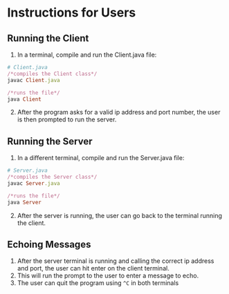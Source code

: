 # Instructions for Users

## Running the Client 
1. In a terminal, compile and run the Client.java file:
```ruby
# Client.java
/*compiles the Client class*/
javac Client.java 

/*runs the file*/
java Client
```
2. After the program asks for a valid ip address and port number, the user is then prompted to run the server.

## Running the Server
1.  In a different terminal, compile and run the Server.java file:
```ruby
# Server.java
/*compiles the Server class*/
javac Server.java 

/*runs the file*/
java Server
```
2. After the server is running, the user can go back to the terminal running the client.

## Echoing Messages
1. After the server terminal is running and calling the correct ip address and port, the user can hit enter on the client terminal.
2. This will run the prompt to the user to enter a message to echo.
3. The user can quit the program using ```^C``` in both terminals
